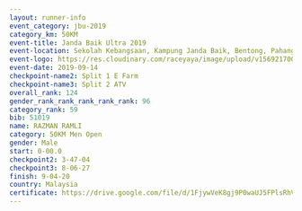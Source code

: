 ```yaml
---
layout: runner-info 
event_category: jbu-2019 
category_km: 50KM 
event-title: Janda Baik Ultra 2019 
event-location: Sekolah Kebangsaan, Kampung Janda Baik, Bentong, Pahang, Malaysia 
event-logo: https://res.cloudinary.com/raceyaya/image/upload/v1569217009/logo/janda-baik_vch1pc.jpg 
event-date: 2019-09-14 
checkpoint-name2: Split 1 E Farm 
checkpoint-name3: Split 2 ATV 
overall_rank: 124
gender_rank_rank_rank_rank_rank: 96
category_rank: 59
bib: 51019
name: RAZMAN RAMLI
category: 50KM Men Open
gender: Male
start: 0-00.0
checkpoint2: 3-47-04
checkpoint3: 8-06-27
finish: 9-04-20
country: Malaysia
certificate: https://drive.google.com/file/d/1FjywVeK8gj9P0waUJ5FPlsRhVq0iNa7Q/view?usp=sharing
---
```

